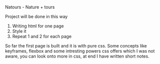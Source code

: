 Natours - Nature + tours

Project will be done in this way
  1. Writing html for one page
  2. Style it 
  3. Repeat 1 and 2 for each page
  
So far the first page is built and it is with pure css.
Some concepts like keyframes, flexbox and some intresting powers css offers which I was not aware, you can look onto more in css, at end I have written short notes.
